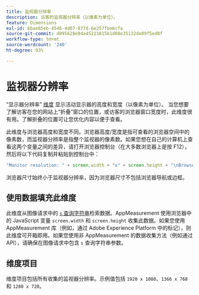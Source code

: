 ```yaml
---
title: 监视器分辨率
description: 访客的监视器分辨率（以像素为单位）。
feature: Dimensions
exl-id: 6bae65eb-4546-4d07-877d-6e257fbe6cfa
source-git-commit: d095628e94a45221815b1d08e35132de09f5ed8f
workflow-type: tm+mt
source-wordcount: '240'
ht-degree: 93%

---
```


# 监视器分辨率

“显示器分辨率” [维度](overview.md) 显示活动显示器的高度和宽度（以像素为单位）。 当您想要了解访客在您的网站上“折叠”窗口的位置，或访客的浏览器窗口宽度时，此维度很有用。了解折叠的位置可让您优化内容以便于查看。

此维度与浏览器高度和宽度不同。浏览器高度/宽度是指可查看的浏览器空间中的像素数，而监视器分辨率是指整个监视器的像素数。如果您想在自己的计算机上查看这两个变量之间的差异，请打开浏览器控制台（在大多数浏览器上是按 F12），然后将以下代码复制并粘贴到控制台中：

```js
"Monitor resolution: " + screen.width + "x" + screen.height + "\nBrowser resolution: " + window.innerWidth + "x" + window.innerHeight;
```

浏览器尺寸始终小于监视器分辨率，因为浏览器尺寸不包括浏览器导航或边框。

## 使用数据填充此维度

此维度从图像请求中的 [`s` 查询字符串](/help/implement/validate/query-parameters.md)检索数据。AppMeasurement 使用浏览器中的 JavaScript 变量 `screen.width` 和 `screen.height` 收集此数据。如果您使用 AppMeasurement 库（例如，通过 Adobe Experience Platform 中的标记），则此维度可开箱即用。如果您使用非 AppMeasurement 的数据收集方法（例如通过 API），请确保在图像请求中包含 `s` 查询字符串参数。

## 维度项目

维度项目包括所有收集的监视器分辨率。示例值包括 `1920 x 1080`、`1366 x 768` 和 `1280 x 720`。
